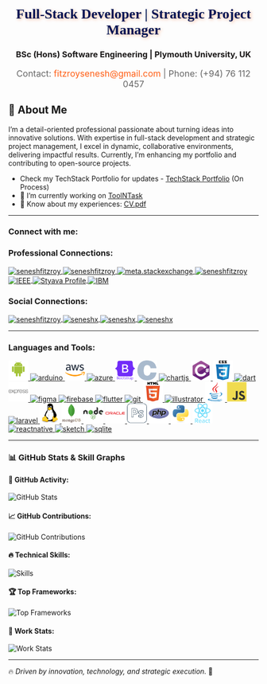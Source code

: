 <div align="center">
  <h1 style="font-family: 'Rubik Wet Paint', cursive; color: #001554; text-shadow: 2px 2px 6px rgba(255, 94, 20, 0.4);">Full-Stack Developer | Strategic Project Manager</h1>
  <h3 style="color: #1A1818; font-weight: 700;">BSc (Hons) Software Engineering | Plymouth University, UK</h3>
  <p style="color: #666; font-size: 1.1rem;">Contact: <a href="mailto:fitzroysenesh@gmail.com" style="color: #FF5E14; text-decoration: none;">fitzroysenesh@gmail.com</a> | Phone: (+94) 76 112 0457</p>
</div>

## 🌟 About Me

I’m a detail-oriented professional passionate about turning ideas into innovative solutions. With expertise in full-stack development and strategic project management, I excel in dynamic, collaborative environments, delivering impactful results. Currently, I’m enhancing my portfolio and contributing to open-source projects.

- Check my TechStack Portfolio for updates - [TechStack Portfolio](https://github.com/SeneshFitzroy/TechStack-Portfolio.gt) (On Process)
- 🔭 I’m currently working on [ToolNTask](https://github.com/SeneshFitzroy/ToolnTask.git)
- 📄 Know about my experiences: [CV.pdf](https://liveplymouthac-my.sharepoint.com/:b:/g/personal/10952757_students_plymouth_ac_uk/EayKB7EIkG9Mu2GnftzZ2wMBW6uufHHSsCSSkougtB5t3w?e=sYipJR)

---

<h3 align="left">Connect with me:</h3>

### **Professional Connections:**
<p align="left">
  <a href="https://x.com/SeneshFitzroy" target="blank">
    <img align="center" src="https://th.bing.com/th/id/OIP.PmtJAgpGPCx8YvsR4isengHaHa?rs=1&pid=ImgDetMain" alt="seneshfitzroy" height="30" width="30" />
  </a>
  <a href="https://linkedin.com/in/seneshfitzroy" target="blank">
    <img align="center" src="https://raw.githubusercontent.com/rahuldkjain/github-profile-readme-generator/master/src/images/icons/Social/linked-in-alt.svg" alt="seneshfitzroy" height="30" width="30" />
  </a>
  <a href="https://meta.stackexchange.com/users/1710137/senesh-fitzroy" target="blank">
    <img align="center" src="https://iconape.com/wp-content/png_logo_vector/stack-exchange-icon.png" alt="meta.stackexchange" height="30" width="30" />
  </a>
  <a href="https://dev.to/seneshfitzroy" target="blank">
    <img align="center" src="https://raw.githubusercontent.com/rahuldkjain/github-profile-readme-generator/master/src/images/icons/Social/devto.svg" alt="seneshfitzroy" height="30" width="30" />
  </a>
<a href="https://www.ieee.org" target="blank">
    <img align="center" src="https://ucr-uas.weebly.com/uploads/1/1/3/9/113967103/ieee-logo2.jpg" alt="IEEE" height="30" width="30" />
  </a>
 <a href="https://styava.dev/profile/profileoverview" target="blank">
    <img align="center" src="https://media2.dev.to/dynamic/image/width=320,height=320,fit=cover,gravity=auto,format=auto/https%3A%2F%2Fdev-to-uploads.s3.amazonaws.com%2Fuploads%2Forganization%2Fprofile_image%2F9231%2F308ca5d6-20d5-4a32-af57-90ddde88c50c.png" alt="Styava Profile" height="30" width="30" />
  </a>
 <a href="https://www.ibm.com" target="blank">
  <img align="center" src="https://logos-world.net/wp-content/uploads/2020/10/IBM-Logo-1962.png" alt="IBM" height="30" width="30" />
</a>
</p>

### **Social Connections:**
<p align="left">
  <a href="https://web.facebook.com/dinura.senesh.9" target="blank">
    <img align="center" src="https://raw.githubusercontent.com/rahuldkjain/github-profile-readme-generator/master/src/images/icons/Social/facebook.svg" alt="seneshfitzroy" height="30" width="30" />
  </a>
  <a href="https://instagram.com/seneshx" target="blank">
    <img align="center" src="https://raw.githubusercontent.com/rahuldkjain/github-profile-readme-generator/master/src/images/icons/Social/instagram.svg" alt="seneshx" height="30" width="30" />
  </a>
  <a href="https://www.tiktok.com/@seneshx" target="blank">
    <img align="center" src="https://th.bing.com/th/id/OIP.UccL2MLy8uPXxbejEmvE6AHaH4?rs=1&pid=ImgDetMain" alt="seneshx" height="30" width="30" />
  </a>
  <a href="https://www.threads.net/@seneshx" target="blank">
    <img align="center" src="https://th.bing.com/th/id/OIP.FJ2rxJYdlVhRJ2kGR9-g6QHaHa?rs=1&pid=ImgDetMain" alt="seneshx" height="30" width="30" />
  </a>
</p>

---

<h3 align="left">Languages and Tools:</h3>
<p align="left">
  <a href="https://developer.android.com" target="_blank" rel="noreferrer"> 
    <img src="https://raw.githubusercontent.com/devicons/devicon/master/icons/android/android-original-wordmark.svg" alt="android" width="40" height="40"/> 
  </a>
  <a href="https://www.arduino.cc/" target="_blank" rel="noreferrer"> 
    <img src="https://cdn.worldvectorlogo.com/logos/arduino-1.svg" alt="arduino" width="40" height="40"/> 
  </a>
  <a href="https://aws.amazon.com" target="_blank" rel="noreferrer"> 
    <img src="https://raw.githubusercontent.com/devicons/devicon/master/icons/amazonwebservices/amazonwebservices-original-wordmark.svg" alt="aws" width="40" height="40"/> 
  </a>
  <a href="https://azure.microsoft.com/en-in/" target="_blank" rel="noreferrer"> 
    <img src="https://www.vectorlogo.zone/logos/microsoft_azure/microsoft_azure-icon.svg" alt="azure" width="40" height="40"/> 
  </a>
  <a href="https://getbootstrap.com" target="_blank" rel="noreferrer"> 
    <img src="https://raw.githubusercontent.com/devicons/devicon/master/icons/bootstrap/bootstrap-plain-wordmark.svg" alt="bootstrap" width="40" height="40"/> 
  </a>
  <a href="https://www.cprogramming.com/" target="_blank" rel="noreferrer"> 
    <img src="https://raw.githubusercontent.com/devicons/devicon/master/icons/c/c-original.svg" alt="c" width="40" height="40"/> 
  </a>
  <a href="https://www.chartjs.org" target="_blank" rel="noreferrer"> 
    <img src="https://www.chartjs.org/media/logo-title.svg" alt="chartjs" width="40" height="40"/> 
  </a>
  <a href="https://www.w3schools.com/cs/" target="_blank" rel="noreferrer"> 
    <img src="https://raw.githubusercontent.com/devicons/devicon/master/icons/csharp/csharp-original.svg" alt="csharp" width="40" height="40"/> 
  </a>
  <a href="https://www.w3schools.com/css/" target="_blank" rel="noreferrer"> 
    <img src="https://raw.githubusercontent.com/devicons/devicon/master/icons/css3/css3-original-wordmark.svg" alt="css3" width="40" height="40"/> 
  </a>
  <a href="https://dart.dev" target="_blank" rel="noreferrer"> 
    <img src="https://www.vectorlogo.zone/logos/dartlang/dartlang-icon.svg" alt="dart" width="40" height="40"/> 
  </a>
  <a href="https://expressjs.com" target="_blank" rel="noreferrer"> 
    <img src="https://raw.githubusercontent.com/devicons/devicon/master/icons/express/express-original-wordmark.svg" alt="express" width="40" height="40"/> 
  </a>
  <a href="https://www.figma.com/" target="_blank" rel="noreferrer"> 
    <img src="https://www.vectorlogo.zone/logos/figma/figma-icon.svg" alt="figma" width="40" height="40"/> 
  </a>
  <a href="https://firebase.google.com/" target="_blank" rel="noreferrer"> 
    <img src="https://www.vectorlogo.zone/logos/firebase/firebase-icon.svg" alt="firebase" width="40" height="40"/> 
  </a>
  <a href="https://flutter.dev" target="_blank" rel="noreferrer"> 
    <img src="https://www.vectorlogo.zone/logos/flutterio/flutterio-icon.svg" alt="flutter" width="40" height="40"/> 
  </a>
  <a href="https://git-scm.com/" target="_blank" rel="noreferrer"> 
    <img src="https://www.vectorlogo.zone/logos/git-scm/git-scm-icon.svg" alt="git" width="40" height="40"/> 
  </a>
  <a href="https://www.w3.org/html/" target="_blank" rel="noreferrer"> 
    <img src="https://raw.githubusercontent.com/devicons/devicon/master/icons/html5/html5-original-wordmark.svg" alt="html5" width="40" height="40"/> 
  </a>
  <a href="https://www.adobe.com/in/products/illustrator.html" target="_blank" rel="noreferrer"> 
    <img src="https://www.vectorlogo.zone/logos/adobe_illustrator/adobe_illustrator-icon.svg" alt="illustrator" width="40" height="40"/> 
  </a>
  <a href="https://www.java.com" target="_blank" rel="noreferrer"> 
    <img src="https://raw.githubusercontent.com/devicons/devicon/master/icons/java/java-original.svg" alt="java" width="40" height="40"/> 
  </a>
  <a href="https://developer.mozilla.org/en-US/docs/Web/JavaScript" target="_blank" rel="noreferrer"> 
    <img src="https://raw.githubusercontent.com/devicons/devicon/master/icons/javascript/javascript-original.svg" alt="javascript" width="40" height="40"/> 
  </a>
  <a href="https://laravel.com/" target="_blank" rel="noreferrer"> 
    <img src="https://picperf.io/https://laravelnews.s3.amazonaws.com/images/laravel-featured.png" alt="laravel" width="40" height="40"/> 
  </a>
  <a href="https://www.linux.org/" target="_blank" rel="noreferrer"> 
    <img src="https://raw.githubusercontent.com/devicons/devicon/master/icons/linux/linux-original.svg" alt="linux" width="40" height="40"/> 
  </a>
  <a href="https://www.mongodb.com/" target="_blank" rel="noreferrer"> 
    <img src="https://raw.githubusercontent.com/devicons/devicon/master/icons/mongodb/mongodb-original-wordmark.svg" alt="mongodb" width="40" height="40"/> 
  </a>
  <a href="https://nodejs.org" target="_blank" rel="noreferrer"> 
    <img src="https://raw.githubusercontent.com/devicons/devicon/master/icons/nodejs/nodejs-original-wordmark.svg" alt="nodejs" width="40" height="40"/> 
  </a>
  <a href="https://www.oracle.com/" target="_blank" rel="noreferrer"> 
    <img src="https://raw.githubusercontent.com/devicons/devicon/master/icons/oracle/oracle-original.svg" alt="oracle" width="40" height="40"/> 
  </a>
  <a href="https://www.photoshop.com/en" target="_blank" rel="noreferrer"> 
    <img src="https://raw.githubusercontent.com/devicons/devicon/master/icons/photoshop/photoshop-line.svg" alt="photoshop" width="40" height="40"/> 
  </a>
  <a href="https://www.php.net" target="_blank" rel="noreferrer"> 
    <img src="https://raw.githubusercontent.com/devicons/devicon/master/icons/php/php-original.svg" alt="php" width="40" height="40"/> 
  </a>
  <a href="https://www.python.org" target="_blank" rel="noreferrer"> 
    <img src="https://raw.githubusercontent.com/devicons/devicon/master/icons/python/python-original.svg" alt="python" width="40" height="40"/> 
  </a>
  <a href="https://reactjs.org/" target="_blank" rel="noreferrer"> 
    <img src="https://raw.githubusercontent.com/devicons/devicon/master/icons/react/react-original-wordmark.svg" alt="react" width="40" height="40"/> 
  </a>
  <a href="https://reactnative.dev/" target="_blank" rel="noreferrer"> 
    <img src="https://reactnative.dev/img/header_logo.svg" alt="reactnative" width="40" height="40"/> 
  </a>
  <a href="https://www.sketch.com/" target="_blank" rel="noreferrer"> 
    <img src="https://www.vectorlogo.zone/logos/sketchapp/sketchapp-icon.svg" alt="sketch" width="40" height="40"/> 
  </a>
  <a href="https://www.sqlite.org/" target="_blank" rel="noreferrer"> 
    <img src="https://www.vectorlogo.zone/logos/sqlite/sqlite-icon.svg" alt="sqlite" width="40" height="40"/> 
  </a>
</p>

---

### 📊 **GitHub Stats & Skill Graphs**

#### 🚀 **GitHub Activity:**
![GitHub Stats](https://github-readme-streak-stats.herokuapp.com/?user=SeneshFitzroy&theme=radical&hide_border=true)

#### 📈 **GitHub Contributions:**
![GitHub Contributions](https://github-profile-summary-cards.vercel.app/api/cards/profile-details?username=SeneshFitzroy&theme=radical)

#### 🔥 **Technical Skills:**
![Skills](https://github-profile-summary-cards.vercel.app/api/cards/repos-per-language?username=SeneshFitzroy&theme=radical)

#### 🏆 **Top Frameworks:**
![Top Frameworks](https://github-profile-summary-cards.vercel.app/api/cards/most-commit-language?username=SeneshFitzroy&theme=radical)

#### 📅 **Work Stats:**
![Work Stats](https://github-profile-summary-cards.vercel.app/api/cards/productive-time?username=SeneshFitzroy&theme=radical&utcOffset=8)

---

🔥 *Driven by innovation, technology, and strategic execution.* 🚀
